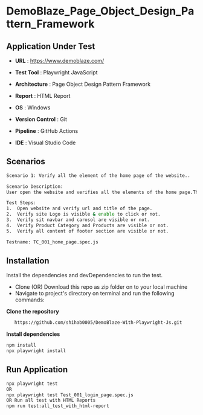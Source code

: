 # DemoBlaze_Page_Object_Design_Pattern_Framework

## Application Under Test

- **URL** :  https://www.demoblaze.com/
  
- **Test Tool** :  Playwright JavaScript
  
- **Architecture** :  Page Object Design Pattern Framework
  
- **Report** :  HTML Report

- **OS**  :  Windows
  
- **Version Control**  :  Git
  
- **Pipeline**  :  GitHub Actions
  
- **IDE** :  Visual Studio Code
  

## Scenarios
```bash
Scenario 1: Verify all the element of the home page of the website..

Scenario Description: 
User open the website and verifies all the elements of the home page.This is like a Smoke test. 

Test Steps:
1.	Open website and verify url and title of the page.
2.	Verify site Logo is visible & enable to click or not.
3.	Verify sit navbar and carosol are visible or not.
4.	Verify Product Category and Products are visible or not.
5.	Verify all content of footer section are visible or not. 

Testname: TC_001_home_page.spec.js
```
## Installation
Install the dependencies and devDependencies to run the test.
- Clone (OR) Download this repo as zip folder on to your local machine
- Navigate to project's directory on terminal and run the following commands:
  
**Clone the repository**
```bash
   https://github.com/shihab0005/DemoBlaze-With-Playwright-Js.git
```

**Install dependencies**
```bash
npm install
npx playwright install
```
## Run Application
```bash
npx playwright test
OR
npx playwright test Test_001_login_page.spec.js
OR Run all test with HTML Reports
npm run test:all_test_with_html-report
```

